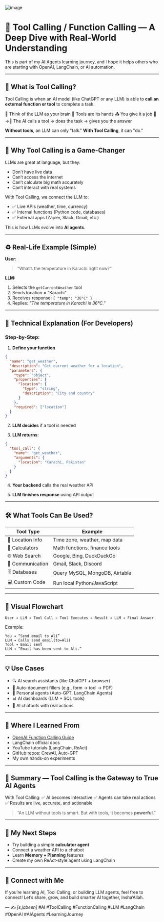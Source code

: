 ![image](https://github.com/user-attachments/assets/cc6fadae-b59c-4137-befc-f46063ce716c)



# 🤖 Tool Calling / Function Calling — A Deep Dive with Real-World Understanding


This is part of my AI Agents learning journey, and I hope it helps others who are starting with OpenAI, LangChain, or AI automation.

---

## 📌 What is Tool Calling?

Tool Calling is when an AI model (like ChatGPT or any LLM) is able to **call an external function or tool** to complete a task.

🧠 Think of the LLM as your brain
🔨 Tools are its hands
📤 You give it a job
🧠→🔨 The AI calls a tool → does the task → gives you the answer

**Without tools**, an LLM can only "talk."
**With Tool Calling**, it can "do."

---

## 🧠 Why Tool Calling is a Game-Changer

LLMs are great at language, but they:

* Don’t have live data
* Can’t access the internet
* Can’t calculate big math accurately
* Can’t interact with real systems

With Tool Calling, we connect the LLM to:

* ✅ Live APIs (weather, time, currency)
* ✅ Internal functions (Python code, databases)
* ✅ External apps (Zapier, Slack, Gmail, etc.)

This is how LLMs evolve into **AI agents**.

---

## ♻ Real-Life Example (Simple)

**User:**

> “What’s the temperature in Karachi right now?”

**LLM:**

1. Selects the `getCurrentWeather` tool
2. Sends location = "Karachi"
3. Receives response: `{ "temp": "36°C" }`
4. Replies: *“The temperature in Karachi is 36°C.”*

---

## 🧠 Technical Explanation (For Developers)

### Step-by-Step:

1. **Define your function**

```json
{
  "name": "get_weather",
  "description": "Get current weather for a location",
  "parameters": {
    "type": "object",
    "properties": {
      "location": {
        "type": "string",
        "description": "City and country"
      }
    },
    "required": ["location"]
  }
}
```

2. **LLM decides** if a tool is needed

3. **LLM returns**:

```json
{
  "tool_call": {
    "name": "get_weather",
    "arguments": {
      "location": "Karachi, Pakistan"
    }
  }
}
```

4. **Your backend** calls the real weather API

5. **LLM finishes response** using API output

---

## 🛠️ What Tools Can Be Used?

| Tool Type        | Example                        |
| ---------------- | ------------------------------ |
| 📍 Location Info | Time zone, weather, map data   |
| 🧾 Calculators   | Math functions, finance tools  |
| 🌐 Web Search    | Google, Bing, DuckDuckGo       |
| 📧 Communication | Gmail, Slack, Discord          |
| 🗄️ Databases    | Query MySQL, MongoDB, Airtable |
| 💻 Custom Code   | Run local Python/JavaScript    |

---

## 🧠 Visual Flowchart

```
User ➔ LLM ➔ Tool Call ➔ Tool Executes ➔ Result ➔ LLM ➔ Final Answer
```

Example:

```
You ➔ “Send email to Ali”  
LLM ➔ Calls send_email(to=Ali)  
Tool ➔ Email sent  
LLM ➔ “Email has been sent to Ali.”
```

---

## 💡 Use Cases

* 🔍 AI search assistants (like ChatGPT + browser)
* 🧾 Auto-document fillers (e.g., form -> tool -> PDF)
* 🧠 Personal agents (Auto-GPT, LangChain Agents)
* 📊 AI dashboards (LLM + SQL tools)
* 💬 AI chatbots with real actions

---

## 🔬 Where I Learned From

* [OpenAI Function Calling Guide](https://platform.openai.com/docs/guides/function-calling)
* LangChain official docs
* YouTube tutorials (LangChain, ReAct)
* GitHub repos: CrewAI, Auto-GPT
* My own hands-on experiments

---

## 📍 Summary — Tool Calling is the Gateway to True AI Agents

With Tool Calling:
✅ AI becomes interactive
✅ Agents can take real actions
✅ Results are live, accurate, and actionable

> “An LLM without tools is smart.
> But with tools, it becomes **powerful**.”

---

## 🔧 My Next Steps

* Try building a simple **calculator agent**
* Connect a weather API to a chatbot
* Learn **Memory + Planning** features
* Create my own ReAct-style agent using LangChain

---

## 🙌 Connect with Me

If you’re learning AI, Tool Calling, or building LLM agents, feel free to connect!
Let’s share, grow, and build smarter AI together, Insha’Allah.

— ✍️ *\[_s.jabeen_]*
\#AI #ToolCalling #FunctionCalling #LLM #LangChain #OpenAI #AIAgents #LearningJourney

